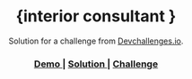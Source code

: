 <!-- Please update value in the {}  -->

<h1 align="center">{interior consultant
}</h1>

<div align="center">
   Solution for a challenge from  <a href="http://devchallenges.io" target="_blank">Devchallenges.io</a>.
</div>

<div align="center">
  <h3>
    <a href="https://www.figma.com/file/F8d1qJsorEdY47N74HLxQ4/team-page-challenge?mode=dev">
      Demo
    </a>
    <span> | </span>
    <a href="https://interior-consultant0.netlify.app/">
      Solution
    </a>
    <span> | </span>
    <a href="https://devchallenges.io/challenges/hhmesazsqgKXrTkYkt0U">
      Challenge
    </a>
  </h3>
</div>
